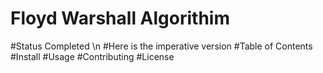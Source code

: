 # Floyd Warshall Algorithim
#Status Completed \n
#Here is the imperative version
#Table of Contents
#Install
#Usage
#Contributing
#License
